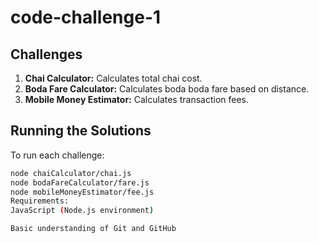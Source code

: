 # code-challenge-1
## Challenges
1. **Chai Calculator:** Calculates total chai cost.
2. **Boda Fare Calculator:** Calculates boda boda fare based on distance.
3. **Mobile Money Estimator:** Calculates transaction fees.
## Running the Solutions
To run each challenge:
```bash
node chaiCalculator/chai.js
node bodaFareCalculator/fare.js
node mobileMoneyEstimator/fee.js
Requirements:
JavaScript (Node.js environment)

Basic understanding of Git and GitHub


